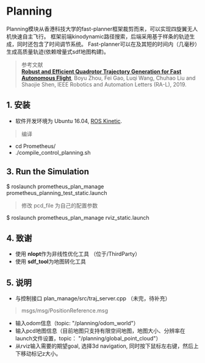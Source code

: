 # Planning

Planning模块从香港科技大学的fast-planner框架裁剪而来，可以实现四旋翼无人机快速自主飞行。
框架前端kinodynamic路径搜索，后端采用基于样条的轨迹生成，同时还包含了时间调节系统。
Fast-planner可以在及其短的时间内（几毫秒）生成高质量轨迹(依赖增量式sdf地图构建)。

>参考文献  
>[__Robust and Efficient Quadrotor Trajectory Generation for Fast Autonomous Flight__](https://ieeexplore.ieee.org/document/8758904), Boyu Zhou, Fei Gao, Luqi Wang, Chuhao Liu and Shaojie Shen, IEEE Robotics and Automation Letters (RA-L), 2019.


## 1. 安装

- 软件开发环境为 Ubuntu 16.04, [ROS Kinetic](http://wiki.ros.org/kinetic/Installation/Ubuntu).
>编译  
* cd Prometheus/  
* ./compile_control_planning.sh

## 3. Run the Simulation
$ roslaunch prometheus_plan_manage prometheus_planning_test_static.launch  
 > 修改 pcd_file 为自己的配置参数  

$ roslaunch prometheus_plan_manage rviz_static.launch  



## 4. 致谢
  * 使用 **nlopt**作为非线性优化工具 （位于/ThirdParty）
  * 使用 **sdf_tool**为地图转化工具

## 5. 说明
* 与控制接口  plan_manage/src/traj_server.cpp  （未完，待补充）  
> msgs/msg/PositionReference.msg  

* 输入odom信息（topic: "/planning/odom_world"）  
* 输入pcd地图信息（目前地图只支持有限空间地图，地图大小、分辨率在launch文件设置，topic： "/planning/global_point_cloud"）  
* 从rviz输入需要的期望goal, 选择3d navigation, 同时按下鼠标左右键，然后上下移动标记z大小。  



